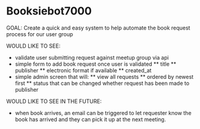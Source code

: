 Booksiebot7000
==============

GOAL: Create a quick and easy system to help automate the book request process for our user group

WOULD LIKE TO SEE:
* validate user submitting request against meetup group via api
* simple form to add book request once user is validated
** title
** publisher
** electronic format if available
** created_at
* simple admin screen that will:
** view all requests
** ordered by newest first
** status that can be changed whether request has been made to publisher

WOULD LIKE TO SEE IN THE FUTURE:
* when book arrives, an email can be triggered to let requester know the book has arrived and they can pick it up at the next meeting.
